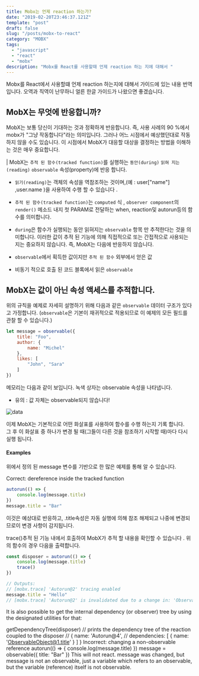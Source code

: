 ```yaml
---
title: Mobx는 언제 reaction 하는가?
date: "2019-02-20T23:46:37.121Z"
template: "post"
draft: false
slug: "/posts/mobx-to-react"
category: "MOBX"
tags:
  - "javascript"
  - "react"
  - "mobx"
description: "Mobx를 React를 사용할때 언제 reaction 하는 지에 대해서 "
---
```


Mobx를 React에서 사용할떄 언제 reaction 하는지에 대해서 가이드에 있는 내용 번역입니다.
오역과 직역이 난무하니 얼른 한글 가이드가 나왔으면 좋겠습니다.

## MobX는 무엇에 반응합니까?
MobX는 보통 당신이 기대하는 것과 정확하게 반응합니다. 즉, 사용 사례의 90 %에서 mobx가 "그냥 작동합니다"라는 의미입니다. 그러나 어느 시점에서 예상했던대로 작동하지 않을 수도 있습니다. 이 시점에서 MobX가 대응할 대상을 결정하는 방법을 이해하는 것은 매우 중요합니다.

| MobX는 `추적 된 함수(tracked function)`를 실행하는 `동안(during)` `읽혀 지는(reading)` `observable` 속성(property)에 반응 합니다.

* `읽기(reading)`는 객체의 속성을 역참조하는 것이며,(예 : user["name"] ,user.name )을 사용하여 수행 할 수 있습니다 .

* `추적 된 함수(tracked function)`는 `computed` 식 , `observer component`의 `render()` 메소드  내지 첫 PARAM로 전달하는 when, reaction및 autorun등의 함수를 의미합니다.

* `during`은 함수가 실행되는 동안 읽혀지는 `observable` 항목 만 추적한다는 것을 의미합니다. 이러한 값이 추적 된 기능에 의해 직접적으로 또는 간접적으로 사용되는지는 중요하지 않습니다.
즉, MobX는 다음에 반응하지 않습니다.

* `observable`에서 획득한 값이지만 `추적 된 함수` 외부에서 얻은 값
* 비동기 적으로 호출 된 코드 블록에서 읽은 `observable`

## MobX는 값이 아닌 속성 액세스를 추적합니다.

위의 규칙을 예제로 자세히 설명하기 위해 다음과 같은 `observable` 데이터 구조가 있다고 가정합니다.
(`observable`은 기본이 재귀적으로 적용되므로 이 예제의 모든 필드를 관찰 할 수 있습니다.)

```javascript
let message = observable({
    title: "Foo",
    author: {
        name: "Michel"
    },
    likes: [
        "John", "Sara"
    ]
})
```


메모리는 다음과 같이 보입니다. 녹색 상자는 observable 속성을 나타냅니다.
* 유의 : 값 자체는 observable되지 않습니다!

![data](https://github.com/mobxjs/mobx/raw/gh-pages/docs/images/observed-refs.png)

이제 MobX는 기본적으로 어떤 화살표를 사용하여 함수를 수행 하는지 기록 합니다.  
그 후 이 화살표 중 하나가 변경 될 때(그들이 다른 것을 참조하기 시작할 때)마다 다시 실행 됩니다.

#### Examples

위에서 정의 된 message 변수를 기반으로 한 많은 예제를 통해 알 수 있습니다.

Correct: dereference inside the tracked function

```javascript
autorun(() => {
    console.log(message.title)
})
message.title = "Bar"
```

이것은 예상대로 반응하고, .title속성은 자동 실행에 의해 참조 해제되고 나중에 변경되므로이 변경 사항이 감지됩니다.

trace()추적 된 기능 내에서 호출하여 MobX가 추적 할 내용을 확인할 수 있습니다 . 위의 함수의 경우 다음을 출력합니다.

```javascript
const disposer = autorun(() => {
    console.log(message.title)
    trace()
})

// Outputs:
// [mobx.trace] 'Autorun@2' tracing enabled
message.title = "Hello"
// [mobx.trace] 'Autorun@2' is invalidated due to a change in: 'ObservableObject@1.title'
```

It is also possible to get the internal dependency (or observer) tree by using the designated utilities for that:

getDependencyTree(disposer) // prints the dependency tree of the reaction coupled to the disposer
// { name: 'Autorun@4',
//  dependencies: [ { name: 'ObservableObject@1.title' } ] }
Incorrect: changing a non-observable reference
autorun(() => {
    console.log(message.title)
})
message = observable({ title: "Bar" })
This will not react. message was changed, but message is not an observable, just a variable which refers to an observable, but the variable (reference) itself is not observable.